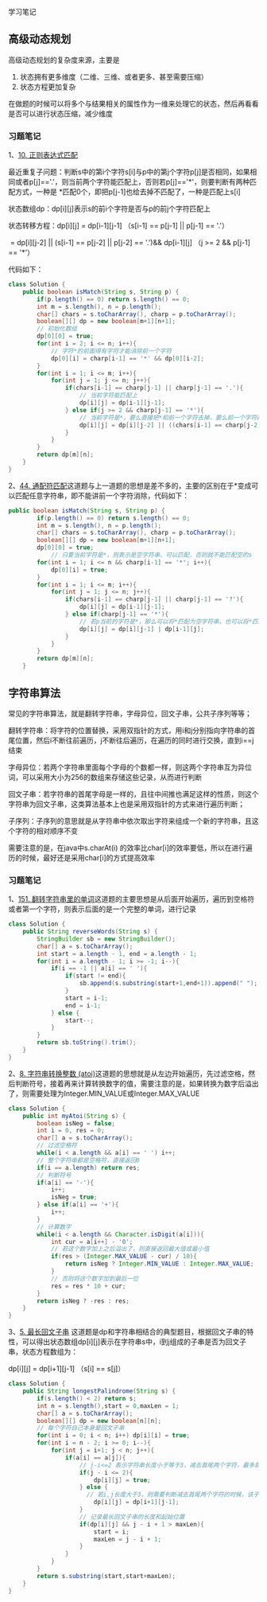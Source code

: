 学习笔记

## 高级动态规划

高级动态规划的复杂度来源，主要是

1. 状态拥有更多维度（二维、三维、或者更多、甚至需要压缩）
2. 状态方程更加复杂

在做题的时候可以将多个与结果相关的属性作为一维来处理它的状态，然后再看看是否可以进行状态压缩，减少维度

### 习题笔记

1、[10. 正则表达式匹配](https://leetcode-cn.com/problems/regular-expression-matching/)

最近重复子问题：判断s中的第i个字符s[i]与p中的第j个字符p[j]是否相同，如果相同或者p[j]=='.'，则当前两个字符能匹配上，否则若p[j]=='*'，则要判断有两种匹配方式，一种是 *匹配0个，即把p[j-1]也给去掉不匹配了，一种是匹配上s[i]

状态数组dp：dp[i]\[j]表示s的前i个字符是否与p的前j个字符匹配上

状态转移方程：dp[i]\[j] = dp[i-1]\[j-1] （s[i-1] == p[j-1] || p[j-1] == '.'）

​									= dp[i]\[j-2] || (s[i-1] == p[j-2] || p[j-2] == '.')&& dp[i-1]\[j] （j >= 2 && p[j-1] == '*'）

代码如下：

```java
class Solution {
    public boolean isMatch(String s, String p) {
        if(p.length() == 0) return s.length() == 0;
        int m = s.length(), n = p.length();
        char[] chars = s.toCharArray(), charp = p.toCharArray();
        boolean[][] dp = new boolean[m+1][n+1];
      	// 初始化数组
        dp[0][0] = true;
        for(int i = 2; i <= n; i++){
          	// 字符*的前面得有字符才能消除前一个字符
            dp[0][i] = charp[i-1] == '*' && dp[0][i-2];
        }
        for(int i = 1; i <= m; i++){
            for(int j = 1; j <= n; j++){
                if(chars[i-1] == charp[j-1] || charp[j-1] == '.'){
                    // 当前字符能匹配上
                    dp[i][j] = dp[i-1][j-1];
                } else if(j >= 2 && charp[j-1] == '*'){
                  	// 当前字符是*，要么直接把*和前一个字符去掉，要么前一个字符能和s当前字符匹配上，则p保持不动，继续匹配上一个字符
                    dp[i][j] = dp[i][j-2] || ((chars[i-1] == charp[j-2] || charp[j-2] == '.') && dp[i-1][j]);
                }
            }
        }
        return dp[m][n];
    }
}
```

2、[44. 通配符匹配](https://leetcode-cn.com/problems/wildcard-matching/)这道题与上一道题的思想是差不多的，主要的区别在于*变成可以匹配任意字符串，即不能讲前一个字符消除，代码如下：

```java
public boolean isMatch(String s, String p) {
        if(p.length() == 0) return s.length() == 0;
        int m = s.length(), n = p.length();
        char[] chars = s.toCharArray(), charp = p.toCharArray();
        boolean[][] dp = new boolean[m+1][n+1];
        dp[0][0] = true;
  			// 只要当前字符是*，则表示是空字符串，可以匹配，否则就不能匹配空的s
        for(int i = 1; i <= n && charp[i-1] == '*'; i++){
            dp[0][i] = true;
        }
        for(int i = 1; i <= m; i++){
            for(int j = 1; j <= n; j++){
                if(chars[i-1] == charp[j-1] || charp[j-1] == '?'){
                    dp[i][j] = dp[i-1][j-1];
                } else if(charp[j-1] == '*'){
                  	// 若p当前的字符是*，那么可以将*匹配为空字符串，也可以将*匹配s的当前字符串
                    dp[i][j] = dp[i][j-1] | dp[i-1][j];
                }
            }
        }
        return dp[m][n];
    }
```

## 字符串算法

常见的字符串算法，就是翻转字符串，字母异位，回文子串，公共子序列等等；

翻转字符串：将字符的位置替换，采用双指针的方式，用i和j分别指向字符串的首尾位置，然后i不断往前遍历，j不断往后遍历，在遍历的同时进行交换，直到i==j结束

字母异位：若两个字符串里面每个字母的个数都一样，则这两个字符串互为异位词，可以采用大小为256的数组来存储这些记录，从而进行判断

回文子串：若字符串的首尾字母是一样的，且往中间推也满足这样的性质，则这个字符串为回文子串，这类算法基本上也是采用双指针的方式来进行遍历判断；

子序列：子序列的意思就是从字符串中依次取出字符来组成一个新的字符串，且这个字符的相对顺序不变

需要注意的是，在java中s.charAt(i) 的效率比char[i]的效率要低，所以在进行遍历的时候，最好还是采用char[i]的方式提高效率

### 习题笔记

1、[151. 翻转字符串里的单词](https://leetcode-cn.com/problems/reverse-words-in-a-string/)这道题的主要思想是从后面开始遍历，遍历到空格符或者第一个字符，则表示后面的是一个完整的单词，进行记录

```java
class Solution {
    public String reverseWords(String s) {
        StringBuilder sb = new StringBuilder();
        char[] a = s.toCharArray();
        int start = a.length - 1, end = a.length - 1;
        for(int i = a.length - 1; i >= -1; i--){
            if(i == -1 || a[i] == ' '){
                if(start != end){
                    sb.append(s.substring(start+1,end+1)).append(" ");
                }
                start = i-1;
                end = i-1;
            } else {
                start--;
            }
        }
        return sb.toString().trim();
    }
}
```

2、[8. 字符串转换整数 (atoi)](https://leetcode-cn.com/problems/string-to-integer-atoi/)这道题的思想就是从左边开始遍历，先过滤空格，然后判断符号，接着再来计算转换数字的值，需要注意的是，如果转换为数字后溢出了，则需要处理为Integer.MIN_VALUE或Integer.MAX_VALUE

```java
class Solution {
    public int myAtoi(String s) {
        boolean isNeg = false;
        int i = 0, res = 0;
        char[] a = s.toCharArray();
      	// 过滤空格符
        while(i < a.length && a[i] == ' ') i++;
      	// 整个字符串都是空格符，直接返回0
        if(i == a.length) return res;
      	// 判断符号
        if(a[i] == '-'){
            i++;
            isNeg = true;
        } else if(a[i] == '+'){
            i++;
        }
      	// 计算数字
        while(i < a.length && Character.isDigit(a[i])){
            int cur = a[i++] - '0';
          	// 若这个数字加上之后溢出了，则直接返回最大值或最小值
            if(res > (Integer.MAX_VALUE - cur) / 10){
                return isNeg ? Integer.MIN_VALUE : Integer.MAX_VALUE;
            }
          	// 否则将这个数字加到最后一位
            res = res * 10 + cur;
        }
        return isNeg ? -res : res;
    }
}
```

3、[5. 最长回文子串](https://leetcode-cn.com/problems/longest-palindromic-substring/) 这道题是dp和字符串相结合的典型题目，根据回文子串的特性，可以得出状态数组dp[i]\[j]表示在字符串s中，i到j组成的子串是否为回文子串，状态方程数组为：

dp[i]\[j] = dp[i+1]\[j-1] （s[i] == s[j]）

```java
class Solution {
    public String longestPalindrome(String s) {
        if(s.length() < 2) return s;
        int n = s.length(),start = 0,maxLen = 1;
        char[] a = s.toCharArray();
        boolean[][] dp = new boolean[n][n];
      	// 每个字符自己本身是回文子串
        for(int i = 0; i < n; i++) dp[i][i] = true;
        for(int i = n - 2; i >= 0; i--){
            for(int j = i+1; j < n; j++){
                if(a[i] == a[j]){
                  	// j-i<=2 表示字符串长度小于等于3，减去首尾两个字符，最多就剩1个字符，肯定是回文子串
                    if(j - i <= 2){
                        dp[i][j] = true;
                    } else {
                      // 若i,j长度大于3，则需要判断减去首尾两个字符的时候，该子串是否为回文子串
                        dp[i][j] = dp[i+1][j-1];
                    }
                  	// 记录最长回文子串的长度和起始位置
                    if(dp[i][j] && j - i + 1 > maxLen){
                        start = i;
                        maxLen = j - i + 1;
                    }
                } 
            }
        }
        return s.substring(start,start+maxLen);
    }
}
```

